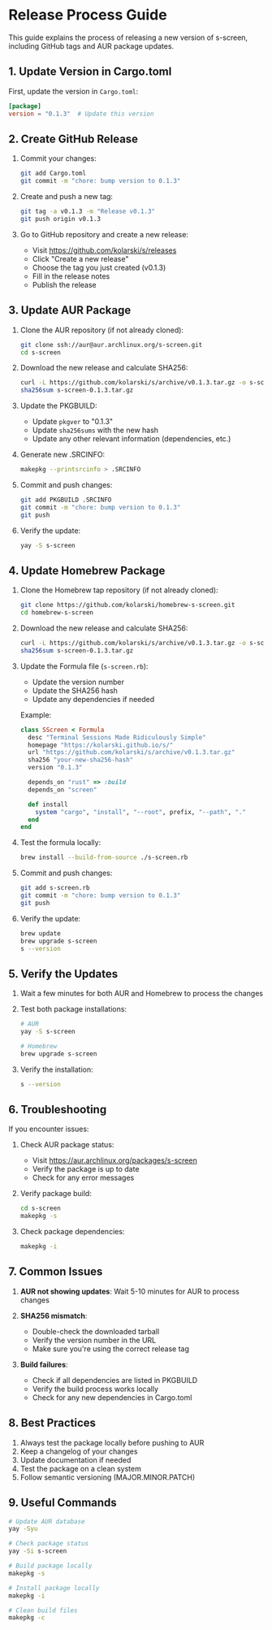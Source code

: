 # Release Process Guide

This guide explains the process of releasing a new version of s-screen, including GitHub tags and AUR package updates.

## 1. Update Version in Cargo.toml

First, update the version in `Cargo.toml`:

```toml
[package]
version = "0.1.3"  # Update this version
```

## 2. Create GitHub Release

1. Commit your changes:

   ```bash
   git add Cargo.toml
   git commit -m "chore: bump version to 0.1.3"
   ```

2. Create and push a new tag:

   ```bash
   git tag -a v0.1.3 -m "Release v0.1.3"
   git push origin v0.1.3
   ```

3. Go to GitHub repository and create a new release:
   - Visit https://github.com/kolarski/s/releases
   - Click "Create a new release"
   - Choose the tag you just created (v0.1.3)
   - Fill in the release notes
   - Publish the release

## 3. Update AUR Package

1. Clone the AUR repository (if not already cloned):

   ```bash
   git clone ssh://aur@aur.archlinux.org/s-screen.git
   cd s-screen
   ```

2. Download the new release and calculate SHA256:

   ```bash
   curl -L https://github.com/kolarski/s/archive/v0.1.3.tar.gz -o s-screen-0.1.3.tar.gz
   sha256sum s-screen-0.1.3.tar.gz
   ```

3. Update the PKGBUILD:

   - Update `pkgver` to "0.1.3"
   - Update `sha256sums` with the new hash
   - Update any other relevant information (dependencies, etc.)

4. Generate new .SRCINFO:

   ```bash
   makepkg --printsrcinfo > .SRCINFO
   ```

5. Commit and push changes:

   ```bash
   git add PKGBUILD .SRCINFO
   git commit -m "chore: bump version to 0.1.3"
   git push
   ```

6. Verify the update:
   ```bash
   yay -S s-screen
   ```

## 4. Update Homebrew Package

1. Clone the Homebrew tap repository (if not already cloned):

   ```bash
   git clone https://github.com/kolarski/homebrew-s-screen.git
   cd homebrew-s-screen
   ```

2. Download the new release and calculate SHA256:

   ```bash
   curl -L https://github.com/kolarski/s/archive/v0.1.3.tar.gz -o s-screen-0.1.3.tar.gz
   sha256sum s-screen-0.1.3.tar.gz
   ```

3. Update the Formula file (`s-screen.rb`):

   - Update the version number
   - Update the SHA256 hash
   - Update any dependencies if needed

   Example:

   ```ruby
   class SScreen < Formula
     desc "Terminal Sessions Made Ridiculously Simple"
     homepage "https://kolarski.github.io/s/"
     url "https://github.com/kolarski/s/archive/v0.1.3.tar.gz"
     sha256 "your-new-sha256-hash"
     version "0.1.3"

     depends_on "rust" => :build
     depends_on "screen"

     def install
       system "cargo", "install", "--root", prefix, "--path", "."
     end
   end
   ```

4. Test the formula locally:

   ```bash
   brew install --build-from-source ./s-screen.rb
   ```

5. Commit and push changes:

   ```bash
   git add s-screen.rb
   git commit -m "chore: bump version to 0.1.3"
   git push
   ```

6. Verify the update:
   ```bash
   brew update
   brew upgrade s-screen
   s --version
   ```

## 5. Verify the Updates

1. Wait a few minutes for both AUR and Homebrew to process the changes

2. Test both package installations:

   ```bash
   # AUR
   yay -S s-screen

   # Homebrew
   brew upgrade s-screen
   ```

3. Verify the installation:
   ```bash
   s --version
   ```

## 6. Troubleshooting

If you encounter issues:

1. Check AUR package status:

   - Visit https://aur.archlinux.org/packages/s-screen
   - Verify the package is up to date
   - Check for any error messages

2. Verify package build:

   ```bash
   cd s-screen
   makepkg -s
   ```

3. Check package dependencies:
   ```bash
   makepkg -i
   ```

## 7. Common Issues

1. **AUR not showing updates**: Wait 5-10 minutes for AUR to process changes

2. **SHA256 mismatch**:

   - Double-check the downloaded tarball
   - Verify the version number in the URL
   - Make sure you're using the correct release tag

3. **Build failures**:
   - Check if all dependencies are listed in PKGBUILD
   - Verify the build process works locally
   - Check for any new dependencies in Cargo.toml

## 8. Best Practices

1. Always test the package locally before pushing to AUR
2. Keep a changelog of your changes
3. Update documentation if needed
4. Test the package on a clean system
5. Follow semantic versioning (MAJOR.MINOR.PATCH)

## 9. Useful Commands

```bash
# Update AUR database
yay -Syu

# Check package status
yay -Si s-screen

# Build package locally
makepkg -s

# Install package locally
makepkg -i

# Clean build files
makepkg -c
```
